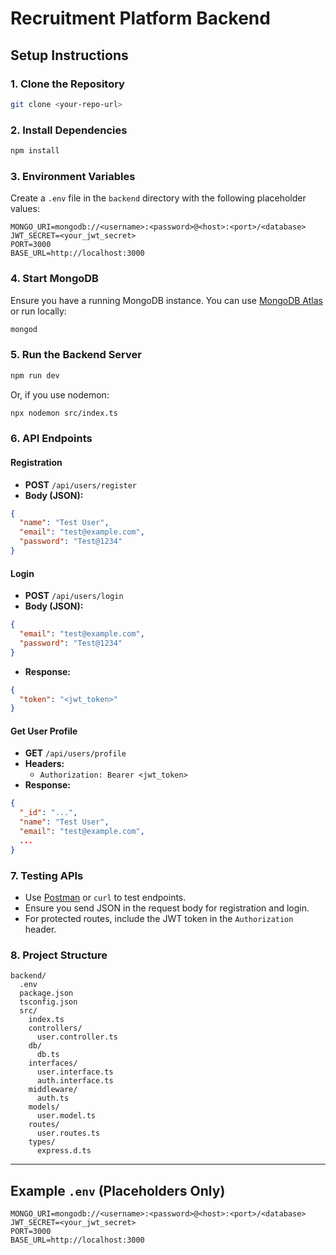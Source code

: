 # Recruitment Platform Backend

## Setup Instructions

### 1. Clone the Repository
```sh
git clone <your-repo-url>
```

### 2. Install Dependencies
```sh
npm install
```

### 3. Environment Variables
Create a `.env` file in the `backend` directory with the following placeholder values:
```
MONGO_URI=mongodb://<username>:<password>@<host>:<port>/<database>
JWT_SECRET=<your_jwt_secret>
PORT=3000
BASE_URL=http://localhost:3000
```

### 4. Start MongoDB
Ensure you have a running MongoDB instance. You can use [MongoDB Atlas](https://www.mongodb.com/atlas) or run locally:
```sh
mongod
```

### 5. Run the Backend Server
```sh
npm run dev
```
Or, if you use nodemon:
```sh
npx nodemon src/index.ts
```

### 6. API Endpoints

#### Registration
- **POST** `/api/users/register`
- **Body (JSON):**
```json
{
  "name": "Test User",
  "email": "test@example.com",
  "password": "Test@1234"
}
```

#### Login
- **POST** `/api/users/login`
- **Body (JSON):**
```json
{
  "email": "test@example.com",
  "password": "Test@1234"
}
```
- **Response:**
```json
{
  "token": "<jwt_token>"
}
```

#### Get User Profile
- **GET** `/api/users/profile`
- **Headers:**
  - `Authorization: Bearer <jwt_token>`
- **Response:**
```json
{
  "_id": "...",
  "name": "Test User",
  "email": "test@example.com",
  ...
}
```

### 7. Testing APIs
- Use [Postman](https://www.postman.com/) or `curl` to test endpoints.
- Ensure you send JSON in the request body for registration and login.
- For protected routes, include the JWT token in the `Authorization` header.

### 8. Project Structure
```
backend/
  .env
  package.json
  tsconfig.json
  src/
    index.ts
    controllers/
      user.controller.ts
    db/
      db.ts
    interfaces/
      user.interface.ts
      auth.interface.ts
    middleware/
      auth.ts
    models/
      user.model.ts
    routes/
      user.routes.ts
    types/
      express.d.ts
```
---

## Example `.env` (Placeholders Only)
```
MONGO_URI=mongodb://<username>:<password>@<host>:<port>/<database>
JWT_SECRET=<your_jwt_secret>
PORT=3000
BASE_URL=http://localhost:3000
```
